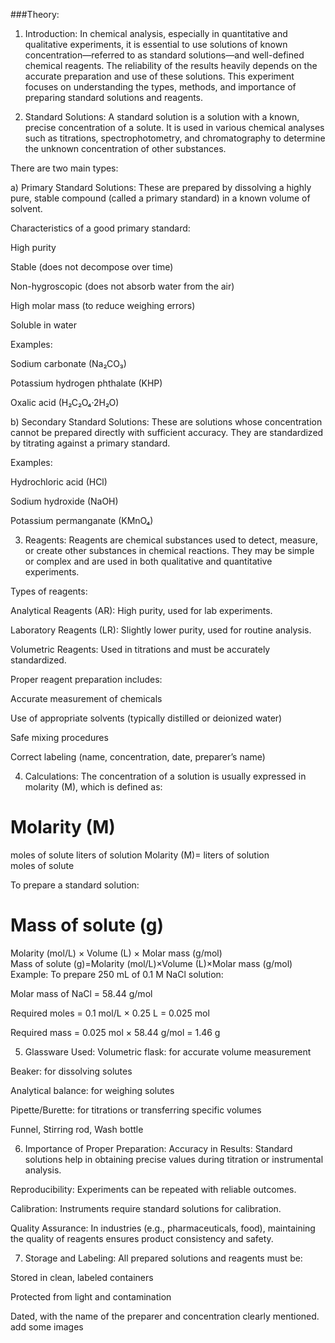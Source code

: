 ###Theory:
1. Introduction:
In chemical analysis, especially in quantitative and qualitative experiments, it is essential to use solutions of known concentration—referred to as standard solutions—and well-defined chemical reagents. The reliability of the results heavily depends on the accurate preparation and use of these solutions. This experiment focuses on understanding the types, methods, and importance of preparing standard solutions and reagents.

2. Standard Solutions:
A standard solution is a solution with a known, precise concentration of a solute. It is used in various chemical analyses such as titrations, spectrophotometry, and chromatography to determine the unknown concentration of other substances.

There are two main types:

a) Primary Standard Solutions:
These are prepared by dissolving a highly pure, stable compound (called a primary standard) in a known volume of solvent.

Characteristics of a good primary standard:

High purity

Stable (does not decompose over time)

Non-hygroscopic (does not absorb water from the air)

High molar mass (to reduce weighing errors)

Soluble in water

Examples:

Sodium carbonate (Na₂CO₃)

Potassium hydrogen phthalate (KHP)

Oxalic acid (H₂C₂O₄·2H₂O)

b) Secondary Standard Solutions:
These are solutions whose concentration cannot be prepared directly with sufficient accuracy. They are standardized by titrating against a primary standard.

Examples:

Hydrochloric acid (HCl)

Sodium hydroxide (NaOH)

Potassium permanganate (KMnO₄)

3. Reagents:
Reagents are chemical substances used to detect, measure, or create other substances in chemical reactions. They may be simple or complex and are used in both qualitative and quantitative experiments.

Types of reagents:

Analytical Reagents (AR): High purity, used for lab experiments.

Laboratory Reagents (LR): Slightly lower purity, used for routine analysis.

Volumetric Reagents: Used in titrations and must be accurately standardized.

Proper reagent preparation includes:

Accurate measurement of chemicals

Use of appropriate solvents (typically distilled or deionized water)

Safe mixing procedures

Correct labeling (name, concentration, date, preparer’s name)

4. Calculations:
The concentration of a solution is usually expressed in molarity (M), which is defined as:

Molarity (M)
=
moles of solute
liters of solution
Molarity (M)= 
liters of solution
moles of solute
​
 
To prepare a standard solution:

Mass of solute (g)
=
Molarity (mol/L)
×
Volume (L)
×
Molar mass (g/mol)
Mass of solute (g)=Molarity (mol/L)×Volume (L)×Molar mass (g/mol)
Example:
To prepare 250 mL of 0.1 M NaCl solution:

Molar mass of NaCl = 58.44 g/mol

Required moles = 0.1 mol/L × 0.25 L = 0.025 mol

Required mass = 0.025 mol × 58.44 g/mol = 1.46 g

5. Glassware Used:
Volumetric flask: for accurate volume measurement

Beaker: for dissolving solutes

Analytical balance: for weighing solutes

Pipette/Burette: for titrations or transferring specific volumes

Funnel, Stirring rod, Wash bottle

6. Importance of Proper Preparation:
Accuracy in Results: Standard solutions help in obtaining precise values during titration or instrumental analysis.

Reproducibility: Experiments can be repeated with reliable outcomes.

Calibration: Instruments require standard solutions for calibration.

Quality Assurance: In industries (e.g., pharmaceuticals, food), maintaining the quality of reagents ensures product consistency and safety.

7. Storage and Labeling:
All prepared solutions and reagents must be:

Stored in clean, labeled containers

Protected from light and contamination

Dated, with the name of the preparer and concentration clearly mentioned. add some images 

